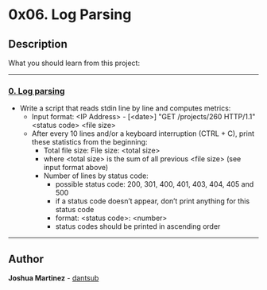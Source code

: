 # 0x06. Log Parsing

## Description

What you should learn from this project:

---

### [0. Log parsing](./0-stats.py)

* Write a script that reads stdin line by line and computes metrics:
  * Input format: \<IP Address> - [\<date>] "GET /projects/260 HTTP/1.1" \<status code> \<file size>
  * After every 10 lines and/or a keyboard interruption (CTRL + C), print these statistics from the beginning:
    * Total file size: File size: \<total size>
    * where \<total size> is the sum of all previous \<file size> (see input format above)
    * Number of lines by status code:
      * possible status code: 200, 301, 400, 401, 403, 404, 405 and 500
      * if a status code doesn’t appear, don’t print anything for this status code
      * format: \<status code>: \<number>
      * status codes should be printed in ascending order

---

## Author

**Joshua Martinez** - [dantsub](https://github.com/dantsub)
